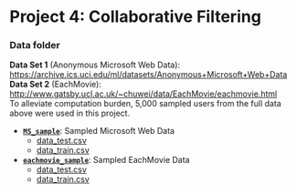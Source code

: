 # Project 4: Collaborative Filtering

### Data folder
**Data Set 1** (Anonymous Microsoft Web Data): https://archive.ics.uci.edu/ml/datasets/Anonymous+Microsoft+Web+Data  
**Data Set 2** (EachMovie): http://www.gatsby.ucl.ac.uk/~chuwei/data/EachMovie/eachmovie.html  
To alleviate computation burden, 5,000 sampled users from the full data above were used in this project.   
+ [**`MS_sample`**](MS_sample): Sampled Microsoft Web Data
  + [data_test.csv](MS_sample/data_test.csv)  
  + [data_train.csv](MS_sample/data_train.csv)  
+ [**`eachmovie_sample`**](eachmovie_sample): Sampled EachMovie Data
  + [data_test.csv](eachmovie_sample/data_test.csv)  
  + [data_train.csv](eachmovie_sample/data_train.csv)  
